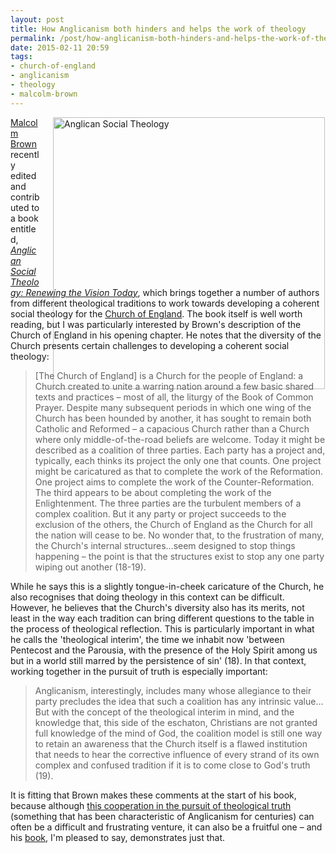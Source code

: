 ```yaml
---
layout: post
title: How Anglicanism both hinders and helps the work of theology
permalink: /post/how-anglicanism-both-hinders-and-helps-the-work-of-theology/
date: 2015-02-11 20:59
tags:
- church-of-england
- anglicanism
- theology
- malcolm-brown
---
```

<div style="float: right; margin: 0px 1px 0px 20px; width: 435px; height: 270px;"><img src="https://dl.dropboxusercontent.com/u/3897986/Jake%20Blog%20Images/anglican%20social%20theology.jpg" width="435" alt="Anglican Social Theology"></div>

[Malcolm Brown](https://www.churchofengland.org/our-faith/mission/the-team.aspx) recently edited and contributed to a book entitled, *[Anglican Social Theology: Renewing the Vision Today](http://amzn.to/17hSdWw)*, which brings together a number of authors from different theological traditions to work towards developing a coherent social theology for the [Church of England](http://churchofengland.org). The book itself is well worth reading, but I was particularly interested by Brown's description of the Church of England in his opening chapter. He notes that the diversity of the Church presents certain challenges to developing a coherent social theology:

<blockquote>
[The Church of England] is a Church for the people of England: a Church created to unite a warring nation around a few basic shared texts and practices – most of all, the liturgy of the Book of Common Prayer. Despite many subsequent periods in which one wing of the Church has been hounded by another, it has sought to remain both Catholic and Reformed – a capacious Church rather than a Church where only middle-of-the-road beliefs are welcome. Today it might be described as a coalition of three parties. Each party has a project and, typically, each thinks its project the only one that counts. One project might be caricatured as that to complete the work of the Reformation. One project aims to complete the work of the Counter-Reformation. The third appears to be about completing the work of the Enlightenment. The three parties are the turbulent members of a complex coalition. But it any party or project succeeds to the exclusion of the others, the Church of England as the Church for all the nation will cease to be. No wonder that, to the frustration of many, the Church's internal structures…seem designed to stop things happening – the point is that the structures exist to stop any one party wiping out another (18-19).
</blockquote>

While he says this is a slightly tongue-in-cheek caricature of the Church, he also recognises that doing theology in this context can be difficult. However, he believes that the Church's diversity also has its merits, not least in the way each tradition can bring different questions to the table in the process of theological reflection. This is particularly important in what he calls the 'theological interim', the time we inhabit now 'between Pentecost and the Parousia, with the presence of the Holy Spirit among us but in a world still marred by the persistence of sin' (18). In that context, working together in the pursuit of truth is especially important:

<blockquote>
Anglicanism, interestingly, includes many whose allegiance to their party precludes the idea that such a coalition has any intrinsic value… But with the concept of the theological interim in mind, and the knowledge that, this side of the eschaton, Christians are not granted full knowledge of the mind of God, the coalition model is still one way to retain an awareness that the Church itself is a flawed institution that needs to hear the corrective influence of every strand of its own complex and confused tradition if it is to come close to God's truth (19).
</blockquote>

It is fitting that Brown makes these comments at the start of his book, because although [this cooperation in the pursuit of theological truth](http://blog.jakebelder.com/post/why-anglicanism-makes-room-for-theological-exploration) (something that has been characteristic of Anglicanism for centuries) can often be a difficult and frustrating venture, it can also be a fruitful one – and his [book](http://amzn.to/17hSdWw), I'm pleased to say, demonstrates just that.
